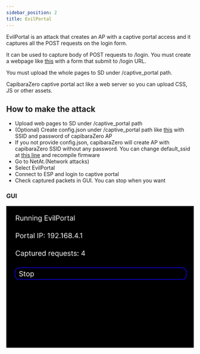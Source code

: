 ```yaml
---
sidebar_position: 2
title: EvilPortal
---
```


EvilPortal is an attack that creates an AP with a captive portal access and it captures all the POST requests on the login form.

It can be used to capture body of POST requests to /login. You must create a webpage like [this](https://github.com/CapibaraZero/EvilPortal/blob/main/example.html) with a form that submit to /login URL.

You must upload the whole pages to SD under /captive_portal path. 

CapibaraZero captive portal act like a web server so you can upload CSS, JS or other assets.

## How to make the attack

- Upload web pages to SD under /captive_portal path
- (Optional) Create config.json under /captive_portal path like [this](/example_config/dhcp_glutton/config.json) with SSID and password of capibaraZero AP
- If you not provide config.json, capibaraZero will create AP with capibaraZero SSID without any password. You can change default_ssid at [this line](https://github.com/CapibaraZero/fw/blob/main/lib/network_attacks/network_attacks.cpp#L28) and recompile firmware 
- Go to NetAt.(Network attacks)
- Select EvilPortal
- Connect to ESP and login to captive portal
- Check captured packets in GUI. You can stop when you want

### GUI

<img src="/img/screens/network_attacks/evilportal.png" alt="EvilPortal GUI screenshot" />
